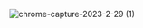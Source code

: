 ![chrome-capture-2023-2-29 (1)](https://user-images.githubusercontent.com/55556476/228603630-625225b7-f8f9-4893-9ad4-9b362e91ab5f.png)
